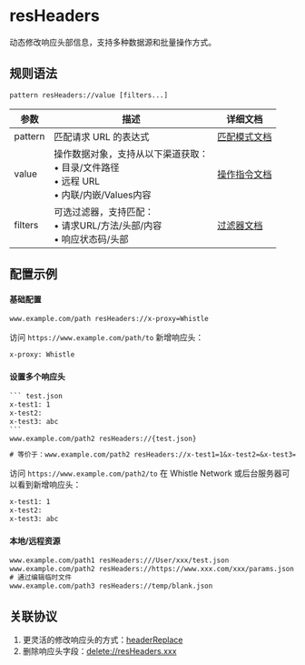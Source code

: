 # resHeaders
动态修改响应头部信息，支持多种数据源和批量操作方式。

## 规则语法
``` txt
pattern resHeaders://value [filters...]
```

| 参数    | 描述                                                         | 详细文档                  |
| ------- | ------------------------------------------------------------ | ------------------------- |
| pattern | 匹配请求 URL 的表达式                                        | [匹配模式文档](./pattern) |
| value   | 操作数据对象，支持从以下渠道获取：<br/>• 目录/文件路径<br/>• 远程 URL<br/>• 内联/内嵌/Values内容 | [操作指令文档](./operation)   |
| filters | 可选过滤器，支持匹配：<br/>• 请求URL/方法/头部/内容<br/>• 响应状态码/头部 | [过滤器文档](./filters) |

## 配置示例

#### 基础配置
``` txt
www.example.com/path resHeaders://x-proxy=Whistle
```
访问 `https://www.example.com/path/to` 新增响应头：
``` txt
x-proxy: Whistle
```

#### 设置多个响应头

```` txt
``` test.json
x-test1: 1
x-test2:
x-test3: abc
```
www.example.com/path2 resHeaders://{test.json}

# 等价于：www.example.com/path2 resHeaders://x-test1=1&x-test2=&x-test3=abc
````
访问 `https://www.example.com/path2/to` 在 Whistle Network 或后台服务器可以看到新增响应头：
``` txt
x-test1: 1
x-test2: 
x-test3: abc
```

#### 本地/远程资源

```` txt
www.example.com/path1 resHeaders:///User/xxx/test.json
www.example.com/path2 resHeaders://https://www.xxx.com/xxx/params.json
# 通过编辑临时文件
www.example.com/path3 resHeaders://temp/blank.json
````

## 关联协议
1. 更灵活的修改响应头的方式：[headerReplace](./headerReplace)
2. 删除响应头字段：[delete://resHeaders.xxx](./delete)

